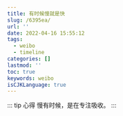 ```yaml
---
title: 有时候慢就是快
slug: /6395ea/
url: ''
date: 2022-04-16 15:55:12
tags:
  - weibo
  - timeline
categories: []
lastmod: ''
toc: true
keywords: weibo
isCJKLanguage: true
---
```

::: tip 心得
慢有时候，是在专注吸收。
:::